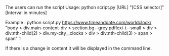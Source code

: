The users can run the script 
Usage: python script.py [URL] "[CSS selector]" [Interval in minutes]

Example : python script.py https://www.timeanddate.com/worldclock/ "body > div.main-content-div > section.bg--grey.pdflexi-t--small > div > div:nth-child(2) > div.my-city__clocks > div > div:nth-child(3) > span > span" 1  

If there is a change in content it will be displayed in the command line.